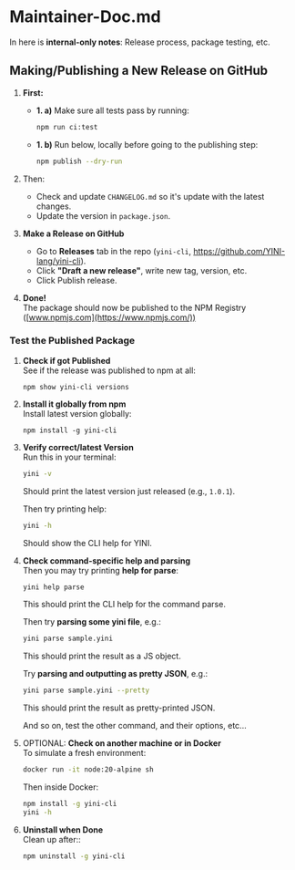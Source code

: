 # Maintainer-Doc.md

In here is **internal-only notes**: Release process, package testing, etc.

## Making/Publishing a New Release on GitHub

1. **First:**
   - **1. a)** Make sure all tests pass by running:
      ```bash
      npm run ci:test
      ```
   - **1. b)** Run below, locally before going to the publishing step: 
      ```bash
      npm publish --dry-run
      ```

2. Then:
   * Check and update `CHANGELOG.md` so it's update with the latest changes.
   * Update the version in `package.json`.

3. **Make a Release on GitHub**
   - Go to **Releases** tab in the repo (`yini-cli`, https://github.com/YINI-lang/yini-cli).
   - Click **"Draft a new release"**, write new tag, version, etc.
   - Click Publish release.

4. **Done!**  
   The package should now be published to the NPM Registry ([www.npmjs.com](https://www.npmjs.com/))

### Test the Published Package

1. **Check if got Published**  
   See if the release was published to npm at all:
   ```
   npm show yini-cli versions
   ```

2. **Install it globally from npm**  
   Install latest version globally:
   ```
   npm install -g yini-cli
   ```

3. **Verify correct/latest Version**  
   Run this in your terminal:
   ```bash
   yini -v
   ```
   Should print the latest version just released (e.g., `1.0.1`).

   Then try printing help:
   ```bash
   yini -h
   ```
   Should show the CLI help for YINI.

4. **Check command-specific help and parsing**  
   Then you may try printing **help for parse**:
   ```bash
   yini help parse
   ```
   This should print the CLI help for the command parse.

   Then try **parsing some yini file**, e.g.:
   ```bash
   yini parse sample.yini
   ```
   This should print the result as a JS object.

   Try **parsing and outputting as pretty JSON**, e.g.:
   ```bash
   yini parse sample.yini --pretty
   ```
   This should print the result as pretty-printed JSON.

   And so on, test the other command, and their options, etc...

5. OPTIONAL: **Check on another machine or in Docker**  
   To simulate a fresh environment:
   ```bash
   docker run -it node:20-alpine sh
   ```

   Then inside Docker:
   ```bash
   npm install -g yini-cli
   yini -h
   ```

6. **Uninstall when Done**  
   Clean up after::
   ```bash
   npm uninstall -g yini-cli
   ```

